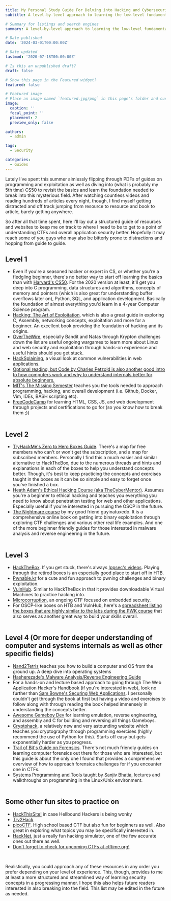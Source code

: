 ```yaml
---
title: My Personal Study Guide For Delving into Hacking and Cybersecurity
subtitle: A level-by-level approach to learning the low-level fundamentals of computers for CTFs, exploit development, security etc.

# Summary for listings and search engines
summary: A level-by-level approach to learning the low-level fundamentals of computers for CTFs, exploit development, security etc.

# Date published
date: '2024-03-01T00:00:00Z'

# Date updated
lastmod: '2020-07-18T00:00:00Z'

# Is this an unpublished draft?
draft: false

# Show this page in the Featured widget?
featured: false

# Featured image
# Place an image named `featured.jpg/png` in this page's folder and customize its options here.
image:
  caption: ''
  focal_point: ''
  placement: 2
  preview_only: false

authors:
  - admin

tags:
  - Security

categories:
  - Guides
---
```


Lately I've spent this summer aimlessly flipping through PDFs of guides on programming and exploitation as well as diving into (what is probably my 5th time) CS50 to revisit the basics and learn the foundation needed to break into this mysterious field. After watching countless videos and reading hundreds of articles every night, though, I find myself getting distracted and off track jumping from resource to resource and book to article, barely getting anywhere.
<br/>

So after all that time spent, here I'll lay out a structured guide of resources and websites to keep me on track to where I need to be to get to a point of understanding CTFs and overall application security better. Hopefully it may reach some of you guys who may also be bitterly prone to distractions and hopping from guide to guide.
<br/>

## Level 1

* Even if you're a seasoned hacker or expert in CS, or whether you're a fledgling beginner, there's no better way to start off learning the basics than with [Harvard's CS50](https://www.edx.org/course/cs50s-introduction-to-computer-science). For the 2020 version at least, it'll get you deep into C programming, data structures and algorithms, concepts of memory and pointers (which is also great for understanding buffer overflows later on), Python, SQL, and application development. Basically the foundation of almost everything you'd learn in a 4-year Computer Science program.
* [Hacking: The Art of Exploitation](https://nostarch.com/hacking2.htm), which is also a great guide in exploring C, Assembly, networking concepts, exploitation and more for a beginner. An excellent book providing the foundation of hacking and its origins.
* [OverTheWire](https://overthewire.org/wargames/), especially Bandit and Natas through Krypton challenges down the list are useful ongoing wargames to learn more about Linux and web security and exploitation through hands-on experience and useful hints should you get stuck.
* [HackSplaining](https://www.hacksplaining.com/lessons), a visual look at common vulnerabilities in web applications.
* [Optional reading, but Code by Charles Petzold is also another good intro to how computers work and why to understand internals better for absolute beginners.](https://www.amazon.com/Code-Language-Computer-Hardware-Software/dp/0735611319)
* [MIT's The Missing Semester](https://missing.csail.mit.edu/) teaches you the tools needed to approach programming, hacking, and overall development (i.e. Github, Docker, Vim, IDEs, BASH scripting etc).
* [FreeCodeCamp](https://www.freecodecamp.org/) for learning HTML, CSS, JS, and web development through projects and certifications to go for (so you know how to break them ;))
<br/><br/>

## Level 2

* [TryHackMe's Zero to Hero Boxes Guide](https://github.com/SUNNYSAINI01001/TryHackMe_Zero_To_Hero_Path). There's a map for free members who can't or won't get the subscription, and a map for subscribed members. Personally I find this a much easier and similar alternative to HackTheBox, due to the numerous threads and hints and explanations in each of the boxes to help you understand concepts better. Though, it's best to keep practicing the concepts and exercises taught in the boxes as it can be so simple and easy to forget once you've finished a box.
* [Heath Adam's Ethical Hacking Course (aka TheCyberMentor)](https://academy.tcm-sec.com/p/practical-ethical-hacking-the-complete-course). Assumes you're a beginner to ethical hacking and teaches you everything you need to know about penetration testing for web and other applications. Especially useful if you're interested in pursuing the OSCP in the future.
* [The Nightmare course](https://guyinatuxedo.github.io/) by my good friend guyinatuxedo. It is a comprehensive online book on getting into binary exploitation through exploring CTF challenges and various other real life examples. And one of the more beginner friendly guides for those interested in malware analysis and reverse engineering in the future.
<br/><br/>
## Level 3

* [HackTheBox](https://www.hackthebox.eu/). If you get stuck, there's always [Ippsec's videos](https://www.youtube.com/c/ippsec/playlists). Playing through the retired boxes is an especially good place to start off in HTB.
* [Pwnable.kr](https://pwnable.kr/) for a cute and fun approach to pwning challenges and binary exploitation.
* [VulnHub](https://www.vulnhub.com/). Similar to HackTheBox in that it provides downloadable Virtual Machines to practice hacking into.
* [Microcorruption](https://microcorruption.com/login), an ongoing CTF focused on embedded security.
* For OSCP-like boxes on HTB and VulnHub, here's a [spreadsheet listing the boxes that are highly similar to the labs during the PWK course](https://docs.google.com/spreadsheets/d/1dwSMIAPIam0PuRBkCiDI88pU3yzrqqHkDtBngUHNCw8/edit#gid=1839402159) that also serves as another great way to build your skills overall.
<br/><br/>

## Level 4 (Or more for deeper understanding of computer and systems internals as well as other specific fields)

* [Nand2Tetris](https://www.nand2tetris.org/) teaches you how to build a computer and OS from the ground up. A deep dive into operating systems
* [Hasherezade's Malware Analysis/Reverse Engineering Guide](https://hshrzd.wordpress.com/how-to-start/)
* For a hands-on and lecture based approach to going through The Web Application Hacker's Handbook (if you're interested in web), look no further than [Sam Bowne's Securing Web Applications](https://samsclass.info/129S/129S_F16.shtml). I personally couldn't get through the book at first but having a video and exercises to follow along with through reading the book helped immensely in understanding the concepts better.
* [Awesome Gameboy Dev](https://project-awesome.org/gbdev/awesome-gbdev) for learning emulation, reverse engineering, and assembly and C for building and reversing all things Gameboys.
* [Cryptohack](https://cryptohack.org/), a relatively new and very astounding website which teaches you cryptography through programming exercises (highly recommend the use of Python for this). Starts off easy but gets exponentially harder as you progress.
* [Trail of Bit's Guide on Forensics](https://trailofbits.github.io/ctf/forensics/). There's not much friendly guides on learning computer forensics out there for those who are interested, but this guide is about the only one I found that provides a comprehensive overview of how to approach forensics challenges for if you encounter one in CTFs.
* [Systems Programming and Tools taught by Sanjiv Bhatia](http://www.cs.umsl.edu/~sanjiv/classes/cs2750/), lectures and walkthroughs on programming in the Linux/Unix environment.
<br/><br/>

## Some other fun sites to practice on

* [HackThisSite!](https://hackthissite.org) in case Hellbound Hackers is being wonky
* [Try2Hack](http://www.try2hack.nl/)
* [picoCTF](https://picoctf.com/). High school based CTF but also fun for beginners as well. Also great in exploring what topics you may be specifically interested in.
* [HackNet](https://store.steampowered.com/app/365450/Hacknet/), just a really fun hacking simulator, one of the few accurate ones out there as well.
* [Don't forget to check for upcoming CTFs at ctftime.org!](http://ctftime.org/)
<br/>

Realistically, you could approach any of these resources in any order you prefer depending on your level of experience. This, though, provides to me at least a more structured and streamlined way of learning security concepts in a progressing manner. I hope this also helps future readers interested in also breaking into the field. This list may be edited in the future as needed.